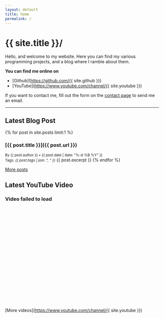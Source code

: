 ```yaml
---
layout: default
title: home
permalink: /
---
```




# {{ site.title }}/
Hello, and welcome to my website. Here you can find my various programming projects, and a blog where I ramble about them.

**You can find me online on**
- [Github](https://github.com/{{ site.github }})
- [YouTube](https://www.youtube.com/channel/{{ site.youtube }})

If you want to contact me, fill out the form on the [contact page](/contact) to send me an email.

---

## Latest Blog Post
{% for post in site.posts limit:1 %}
### [{{ post.title }}]({{ post.url }})
<small>By {{ post.author }} • {{ post.date | date: "%-d %B %Y" }}</small><br>
<small>Tags: <i>{{ post.tags | join: ", " }}</i></small>
{{ post.excerpt }}
{% endfor %}

[More posts](/blog)

## Latest YouTube Video
<h3 id="YTTitle">Video failed to load</h3>
<small id="YTInfo"></small>
<iframe style="width: 560px; height: 315px; max-width: 100%" frameborder="0" class="card nopadding" id="YTEmbed">Your browser does not support iFrames.</iframe>
<p id="YTDescription"></p>

[More videos](https://www.youtube.com/channel/{{ site.youtube }})


<script> // yes, javascript code I wrote myself that isn't spaghetti
    var DateTime = luxon.DateTime;

    const frame = document.getElementById("YTEmbed");
    const title = document.getElementById("YTTitle")
    const info = document.getElementById("YTInfo")
    const description = document.getElementById("YTDescription")

    const channelID = "{{ site.youtube }}";
                
    fetch("https://api.rss2json.com/v1/api.json?rss_url=" + encodeURIComponent("https://www.youtube.com/feeds/videos.xml?channel_id=" + channelID))
        .then(response => response.json())
        .then(data => {
            video = data["items"][0];
            guid = video["guid"]

            const embedURL = "https://www.youtube-nocookie.com/embed/" + guid.replace("yt:video:", "");

            var rawDate = video["pubDate"]
            var date = DateTime.fromFormat(video["pubDate"], "yyyy-MM-dd hh:mm:ss").toLocaleString(DateTime.DATE_MED);

            
            frame.src = embedURL;
            title.innerText = video["title"];
            info.innerText = `By ${video["author"]} • ${date}`
            description.innerText = video["description"]
        })
        .catch(console.error);

    frame.style.height = (frame.clientWidth * (9/16)).toString() + "px";
</script>
